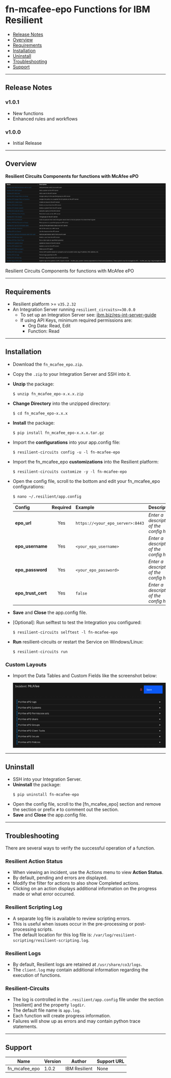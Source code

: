 <!--
  This Install README.md is generated by running:
  "resilient-sdk docgen -p fn_mcafee_epo --install-guide"

  It is best edited using a Text Editor with a Markdown Previewer. VS Code
  is a good example. Checkout https://guides.github.com/features/mastering-markdown/
  for tips on writing with Markdown

  If you make manual edits and run docgen again, a .bak file will be created

  Store any screenshots in the "doc/screenshots" directory and reference them like:
  ![screenshot: screenshot_1](./doc/screenshots/screenshot_1.png)
-->

# fn-mcafee-epo Functions for IBM Resilient

- [Release Notes](#release-notes)
- [Overview](#overview)
- [Requirements](#requirements)
- [Installation](#installation)
- [Uninstall](#uninstall)
- [Troubleshooting](#troubleshooting)
- [Support](#support)

---

## Release Notes
<!--
  Specify all changes in this release. Do not remove the release 
  notes of a previous release
-->
### v1.0.1
* New functions
* Enhanced rules and workflows
### v1.0.0
* Initial Release

---

## Overview
<!--
  Provide a high-level description of the function itself and its remote software or application.
  The text below is parsed from the "description" and "long_description" attributes in the setup.py file
-->
**Resilient Circuits Components for functions with McAfee ePO**

 ![screenshot: main](./doc/screenshots/main.png)

Resilient Circuits Components for functions with McAfee ePO

---

## Requirements
<!--
  List any Requirements 
-->
* Resilient platform >= `v35.2.32`
* An Integration Server running `resilient_circuits>=30.0.0`
  * To set up an Integration Server see: [ibm.biz/res-int-server-guide](https://ibm.biz/res-int-server-guide)
  * If using API Keys, minimum required permissions are:
      * Org Data: Read, Edit
      * Function: Read
---

## Installation
* Download the `fn_mcafee_epo.zip`.
* Copy the `.zip` to your Integration Server and SSH into it.
* **Unzip** the package:
  ```
  $ unzip fn_mcafee_epo-x.x.x.zip
  ```
* **Change Directory** into the unzipped directory:
  ```
  $ cd fn_mcafee_epo-x.x.x
  ```
* **Install** the package:
  ```
  $ pip install fn_mcafee_epo-x.x.x.tar.gz
  ```
* Import the **configurations** into your app.config file:
  ```
  $ resilient-circuits config -u -l fn-mcafee-epo
  ```
* Import the fn_mcafee_epo **customizations** into the Resilient platform:
  ```
  $ resilient-circuits customize -y -l fn-mcafee-epo
  ```
* Open the config file, scroll to the bottom and edit your fn_mcafee_epo configurations:
  ```
  $ nano ~/.resilient/app.config
  ```
  | Config | Required | Example | Description |
  | ------ | :------: | ------- | ----------- |
  | **epo_url** | Yes | `https://<your_epo_server>:8443` | *Enter a description of the config here* |
  | **epo_username** | Yes | `<your_epo_username>` | *Enter a description of the config here* |
  | **epo_password** | Yes | `<your_epo_password>` | *Enter a description of the config here* |
  | **epo_trust_cert** | Yes | `false` | *Enter a description of the config here* |

* **Save** and **Close** the app.config file.
* [Optional]: Run selftest to test the Integration you configured:
  ```
  $ resilient-circuits selftest -l fn-mcafee-epo
  ```
* **Run** resilient-circuits or restart the Service on Windows/Linux:
  ```
  $ resilient-circuits run
  ```

### Custom Layouts
<!--
  Use this section to provide guidance on where the user should add any custom fields and data tables.
  You may wish to recommend a new incident tab.
  You should save a screenshot "custom_layouts.png" in the doc/screenshots directory and reference it here
-->
* Import the Data Tables and Custom Fields like the screenshot below:

  ![screenshot: custom_layouts](./doc/screenshots/custom_layouts.png)

---

## Uninstall
* SSH into your Integration Server.
* **Uninstall** the package:
  ```
  $ pip uninstall fn-mcafee-epo
  ```
* Open the config file, scroll to the [fn_mcafee_epo] section and remove the section or prefix `#` to comment out the section.
* **Save** and **Close** the app.config file.

---

## Troubleshooting
There are several ways to verify the successful operation of a function.

### Resilient Action Status
* When viewing an incident, use the Actions menu to view **Action Status**.
* By default, pending and errors are displayed.
* Modify the filter for actions to also show Completed actions.
* Clicking on an action displays additional information on the progress made or what error occurred.

### Resilient Scripting Log
* A separate log file is available to review scripting errors.
* This is useful when issues occur in the pre-processing or post-processing scripts.
* The default location for this log file is: `/var/log/resilient-scripting/resilient-scripting.log`.

### Resilient Logs
* By default, Resilient logs are retained at `/usr/share/co3/logs`.
* The `client.log` may contain additional information regarding the execution of functions.

### Resilient-Circuits
* The log is controlled in the `.resilient/app.config` file under the section [resilient] and the property `logdir`.
* The default file name is `app.log`.
* Each function will create progress information.
* Failures will show up as errors and may contain python trace statements.

---

<!--
  If necessary, use this section to describe how to configure your security application to work with the integration.
  Delete this section if the user does not need to perform any configuration procedures on your product.

## Configure <Product_Name>

* Step One
* Step Two
* Step Three

---
-->

## Support
| Name | Version | Author | Support URL |
| ---- | ------- | ------ | ----------- |
| fn_mcafee_epo | 1.0.2 | IBM Resilient | None |
